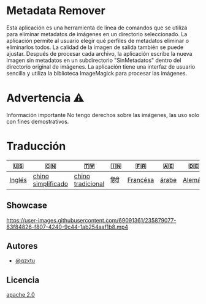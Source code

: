 # Metadata Remover

Esta aplicación es una herramienta de línea de comandos que se utiliza para eliminar metadatos de imágenes en un directorio seleccionado. La aplicación permite al usuario elegir qué perfiles de metadatos eliminar o eliminarlos todos. La calidad de la imagen de salida también se puede ajustar. Después de procesar cada archivo, la aplicación escribe la nueva imagen sin metadatos en un subdirectorio "SinMetadatos" dentro del directorio original de imágenes. La aplicación tiene una interfaz de usuario sencilla y utiliza la biblioteca ImageMagick para procesar las imágenes.

# Advertencia ⚠️

Información importante No tengo derechos sobre las imágenes, las uso solo con fines demostrativos.

# Traducción

| 🇺🇸                | 🇨🇳                                  | 🇹🇼                                 | 🇮🇳                  | 🇫🇷                     | 🇦🇪                  | 🇩🇪                   | 🇯🇵                    | 🇪🇸                    |
| ------------------- | ------------------------------------- | ------------------------------------ | --------------------- | ------------------------ | --------------------- | ---------------------- | ----------------------- | ----------------------- |
| [Inglés](README.md) | [chino simplificado](README.zh-CN.md) | [chino tradicional](README.zh-TW.md) | [हिंदी](README.hi.md) | [Francésa](README.fr.md) | [árabe](README.ar.md) | [Alemán](README.de.md) | [japonés](README.ja.md) | [Español](README.es.md) |

## Showcase

<https://user-images.githubusercontent.com/69091361/235879077-83f84826-f807-4240-9c44-1ab254aaf1b8.mp4>

## Autores

-   [@qzxtu](https://www.github.com/qzxtu)

## Licencia

[apache 2.0](https://choosealicense.com/licenses/apache-2.0/)
